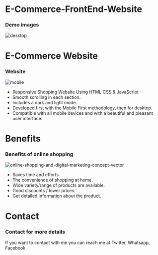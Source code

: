 # E-Commerce-FrontEnd-Website
### Demo images
![desktop](https://github.com/Nivethaniveth/E-Commerce-FrontEnd-Website/assets/127277003/e5900f84-e77c-450d-a89e-7604c7d14985)

# E-Commerce Website
### Website
![mobile](https://github.com/Nivethaniveth/E-Commerce-FrontEnd-Website/assets/127277003/fda89856-b224-45c7-b74c-d5a528d7a168)
- Responsive Shopping Website Using HTML CSS & JavaScript
- Smooth scrolling in each section.
- Includes a dark and light mode.
- Developed first with the Mobile First methodology, then for desktop.
- Compatible with all mobile devices and with a beautiful and pleasant user interface.
 
 # Benefits 
 ### Benefits of online shopping
 ![online-shopping-and-digital-marketing-concept-vector](https://github.com/Nivethaniveth/E-Commerce-FrontEnd-Website/assets/127277003/08dadf11-df6c-4390-9ef6-a827403980e3)
 - Saves time and efforts.
 - The convenience of shopping at home.
 - Wide variety/range of products are available.
 - Good discounts / lower prices.
 - Get detailed information about the product.

# Contact 
### Contact for more details
If you want to contact with me you can reach me at Twitter, Whatsapp, Facebook.

